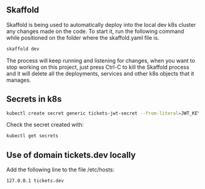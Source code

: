 ## Skaffold
Skaffold is being used to automatically deploy into the local dev k8s cluster any changes made on the code. To start it, run the following command while positioned on the folder where the skaffold.yaml file is.
```bash
skaffold dev
```
The process will keep running and listening for changes, when you want to stop working on this project, just press Ctrl-C to kill the Skaffold process and it will delete all the deployments, services and other k8s objects that it manages.

## Secrets in k8s
```bash
kubectl create secret generic tickets-jwt-secret --from-literal=JWT_KEY=1234
```
Check the secret created with:
```bash
kubectl get secrets
```

## Use of domain tickets.dev locally
Add the following line to the file /etc/hosts:
```shell
127.0.0.1 tickets.dev
```

